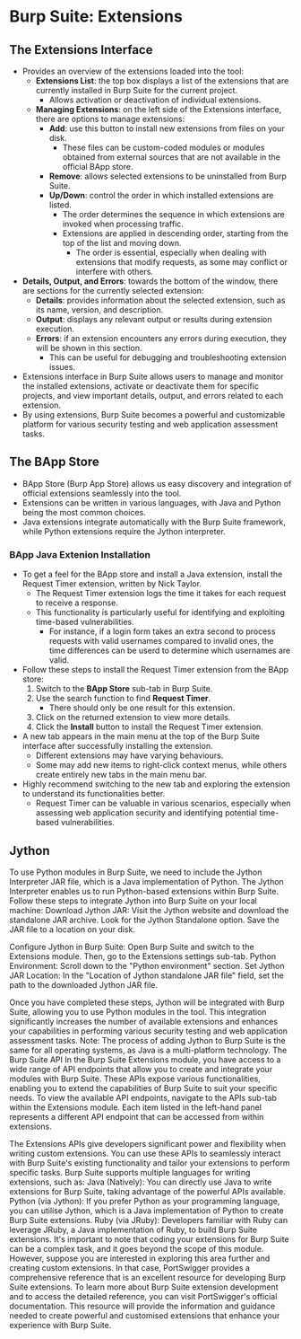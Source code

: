 # Burp Suite: Extensions
## The Extensions Interface
* Provides an overview of the extensions loaded into the tool:
  * **Extensions List**: the top box displays a list of the extensions that are currently installed in Burp Suite for the current project.
      * Allows activation or deactivation of individual extensions.
  * **Managing Extensions**: on the left side of the Extensions interface, there are options to manage extensions:
      * **Add**: use this button to install new extensions from files on your disk.
          * These files can be custom-coded modules or modules obtained from external sources that are not available in the official BApp store.
      * **Remove**: allows selected extensions to be uninstalled from Burp Suite.
      * **Up/Down**: control the order in which installed extensions are listed.
          * The order determines the sequence in which extensions are invoked when processing traffic.
          * Extensions are applied in descending order, starting from the top of the list and moving down.
            * The order is essential, especially when dealing with extensions that modify requests, as some may conflict or interfere with others.
* **Details, Output, and Errors**: towards the bottom of the window, there are sections for the currently selected extension:
    * **Details**: provides information about the selected extension, such as its name, version, and description.
    * **Output**: displays any relevant output or results during extension execution.
    * **Errors**: if an extension encounters any errors during execution, they will be shown in this section.
        * This can be useful for debugging and troubleshooting extension issues.
* Extensions interface in Burp Suite allows users to manage and monitor the installed extensions, activate or deactivate them for specific projects, and view important details, output, and errors related to each extension.
* By using extensions, Burp Suite becomes a powerful and customizable platform for various security testing and web application assessment tasks.

## The BApp Store
* BApp Store (Burp App Store) allows us easy discovery and integration of official extensions seamlessly into the tool.
* Extensions can be written in various languages, with Java and Python being the most common choices.
* Java extensions integrate automatically with the Burp Suite framework, while Python extensions require the Jython interpreter.

### BApp Java Extenion Installation
* To get a feel for the BApp store and install a Java extension, install the Request Timer extension, written by Nick Taylor.
  * The Request Timer extension logs the time it takes for each request to receive a response.
  * This functionality is particularly useful for identifying and exploiting time-based vulnerabilities.
    * For instance, if a login form takes an extra second to process requests with valid usernames compared to invalid ones, the time differences can be userd to determine which usernames are valid.
* Follow these steps to install the Request Timer extension from the BApp store:
  1. Switch to the **BApp Store** sub-tab in Burp Suite.
  2. Use the search function to find **Request Timer**.
     * There should only be one result for this extension.
  3. Click on the returned extension to view more details.
  4. Click the **Install** button to install the Request Timer extension.
* A new tab appears in the main menu at the top of the Burp Suite interface after successfully installing the extension.
  * Different extensions may have varying behaviours.
  * Some may add new items to right-click context menus, while others create entirely new tabs in the main menu bar.
* Highly recommend switching to the new tab and exploring the extension to understand its functionalities better.
  * Request Timer can be valuable in various scenarios, especially when assessing web application security and identifying potential time-based vulnerabilities.

## Jython
To use Python modules in Burp Suite, we need to include the Jython Interpreter JAR file, which is a Java implementation of Python. The Jython Interpreter enables us to run Python-based extensions within Burp Suite.
Follow these steps to integrate Jython into Burp Suite on your local machine:
Download Jython JAR: Visit the Jython website and download the standalone JAR archive. Look for the Jython Standalone option. Save the JAR file to a location on your disk.

 
Configure Jython in Burp Suite: Open Burp Suite and switch to the Extensions module. Then, go to the Extensions settings sub-tab.
Python Environment: Scroll down to the "Python environment" section.
Set Jython JAR Location: In the "Location of Jython standalone JAR file" field, set the path to the downloaded Jython JAR file.
 
Once you have completed these steps, Jython will be integrated with Burp Suite, allowing you to use Python modules in the tool. This integration significantly increases the number of available extensions and enhances your capabilities in performing various security testing and web application assessment tasks.
Note: The process of adding Jython to Burp Suite is the same for all operating systems, as Java is a multi-platform technology.
The Burp Suite API
In the Burp Suite Extensions module, you have access to a wide range of API endpoints that allow you to create and integrate your modules with Burp Suite. These APIs expose various functionalities, enabling you to extend the capabilities of Burp Suite to suit your specific needs.
To view the available API endpoints, navigate to the APIs sub-tab within the Extensions module. Each item listed in the left-hand panel represents a different API endpoint that can be accessed from within extensions.

The Extensions APIs give developers significant power and flexibility when writing custom extensions. You can use these APIs to seamlessly interact with Burp Suite's existing functionality and tailor your extensions to perform specific tasks.
Burp Suite supports multiple languages for writing extensions, such as:
Java (Natively): You can directly use Java to write extensions for Burp Suite, taking advantage of the powerful APIs available.
Python (via Jython): If you prefer Python as your programming language, you can utilise Jython, which is a Java implementation of Python to create Burp Suite extensions.
Ruby (via JRuby): Developers familiar with Ruby can leverage JRuby, a Java implementation of Ruby, to build Burp Suite extensions.
It's important to note that coding your extensions for Burp Suite can be a complex task, and it goes beyond the scope of this module. However, suppose you are interested in exploring this area further and creating custom extensions. In that case, PortSwigger provides a comprehensive reference that is an excellent resource for developing Burp Suite extensions.
To learn more about Burp Suite extension development and to access the detailed reference, you can visit PortSwigger's official documentation. This resource will provide the information and guidance needed to create powerful and customised extensions that enhance your experience with Burp Suite.
